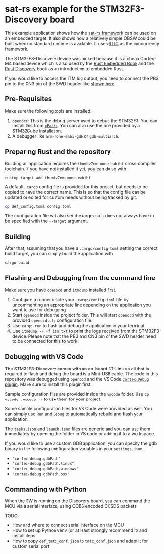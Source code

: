 sat-rs example for the STM32F3-Discovery board
=======

This example application shows how the [sat-rs framework](https://egit.irs.uni-stuttgart.de/rust/satrs-launchpad)
can be used on an embedded target. It also shows how a relatively simple OBSW could be built when no
standard runtime is available. It uses [RTIC](https://rtic.rs/1/book/en/) as the concurrency
framework.

The STM32F3-Discovery device was picked because it is a cheap Cortex-M4 based device which is also
used by the [Rust Embedded Book](https://docs.rust-embedded.org/book/intro/hardware.html) and the
[Rust Discovery](https://docs.rust-embedded.org/discovery/f3discovery/) book as an introduction
to embedded Rust.

If you would like to access the ITM log output, you need to connect the PB3 pin to the CN3 pin
of the SWD header like [shown here](https://docs.rust-embedded.org/discovery/f3discovery/06-hello-world/index.html).

## Pre-Requisites

Make sure the following tools are installed:

1. `openocd`: This is the debug server used to debug the STM32F3. You can install this from
   [`xPacks`](https://xpack.github.io/dev-tools/openocd/install/). You can also use the one provided
   by a STM32Cube installation.
2. A debugger like `arm-none-eabi-gdb` or `gdb-multiarch`.

## Preparing Rust and the repository

Building an application requires the `thumbv7em-none-eabihf` cross-compiler toolchain.
If you have not installed it yet, you can do so with

```sh
rustup target add thumbv7em-none-eabihf
```

A default `.cargo` config file is provided for this project, but needs to be copied to have
the correct name. This is so that the config file can be updated or edited for custom needs
without being tracked by git.

```sh
cp def_config.toml config.toml
```

The configuration file will also set the target so it does not always have to be specified with
the `--target` argument.

## Building

After that, assuming that you have a `.cargo/config.toml` setting the correct build target,
you can simply build the application with

```sh
cargo build
```

## Flashing and Debugging from the command line

Make sure you have `openocd` and `itmdump` installed first.

1. Configure a runner inside your `.cargo/config.toml` file by uncommenting an appropriate line
   depending on the application you want to use for debugging
2. Start `openocd` inside the project folder. This will start `openocd` with the provided
   `openocd.cfg` configuration file.
3. Use `cargo run` to flash and debug the application in your terminal
4. Use  `itmdump -F -f itm.txt` to print the logs received from the STM32F3 device. Please note
   that the PB3 and CN3 pin of the SWD header need to be connected for this to work.

## Debugging with VS Code

The STM32F3-Discovery comes with an on-board ST-Link so all that is required to flash and debug
the board is a Mini-USB cable. The code in this repository was debugged using `openocd`
and the VS Code [`Cortex-Debug` plugin](https://marketplace.visualstudio.com/items?itemName=marus25.cortex-debug).
Make sure to install this plugin first.

Sample configuration files are provided inside the `vscode` folder.
Use `cp vscode .vscode -r` to use them for your project.

Some sample configuration files for VS Code were provided as well. You can simply use `Run` and `Debug`
to automatically rebuild and flash your application.

The `tasks.json` and `launch.json` files are generic and you can use them immediately by opening
the folder in VS code or adding it to a workspace.

If you would like to use a custom GDB application, you can specify the gdb binary in the following
configuration variables in your `settings.json`:

- `"cortex-debug.gdbPath"`
- `"cortex-debug.gdbPath.linux"`
- `"cortex-debug.gdbPath.windows"`
- `"cortex-debug.gdbPath.osx"`

## Commanding with Python

When the SW is running on the Discovery board, you can command the MCU via a serial interface,
using COBS encoded CCSDS packets.
 
TODO:
  - How and where to connect serial interface on the MCU
  - How to set up Python venv (or at least strongly recommend it) and install deps
  - How to copy `def_tmtc_conf.json` to `tmtc_conf.json` and adapt it for custom serial port
